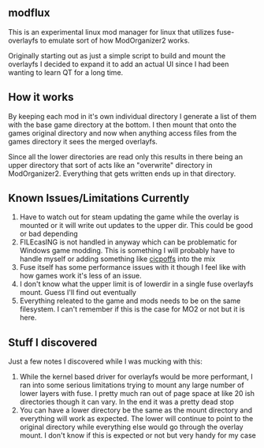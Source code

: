 modflux
---
This is an experimental linux mod manager for linux that utilizes fuse-overlayfs to emulate sort of how ModOrganizer2 works. 

Originally starting out as just a simple script to build and mount the overlayfs I decided to expand it to add an actual UI since I had been wanting to learn QT for a long time.

## How it works
By keeping each mod in it's own individual directory I generate a list of them with the base game directory at the bottom. I then mount that onto the games original directory and now when anything access files from the games directory it sees the merged overlayfs.

Since all the lower directories are read only this results in there being an upper directory that sort of acts like an "overwrite" directory in  ModOrganizer2. Everything that gets written ends up in that directory.

## Known Issues/Limitations Currently
1. Have to watch out for steam updating the game while the overlay is mounted or it will write out updates to the upper dir. This could be good or bad depending
2. FILEcasING is not handled in anyway which can be problematic for Windows game modding. This is something I will probably have to handle myself or adding something like [cicpoffs](https://github.com/adlerosn/cicpoffs) into the mix
3. Fuse itself has some performance issues with it though I feel like with how games work it's less of an issue. 
4. I don't know what the upper limit is of lowerdir in a single fuse overlayfs mount. Guess I'll find out eventually
5. Everything releated to the game and mods needs to be on the same filesystem. I can't remember if this is the case for MO2 or not but it is here.

## Stuff I discovered
Just a few notes I discovered while I was mucking with this:

1. While the kernel based driver for overlayfs would be more performant, I ran into some serious limitations trying to mount any large number of lower layers with fuse. I pretty much ran out of page space at like 20 ish directories though it can vary. In the end it was a pretty dead stop
2. You can have a lower directory be the same as the mount directory and everything will work as expected. The lower will continue to point to the original directory while everything else would go through the overlay mount. I don't know if this is expected or not but very handy for my case